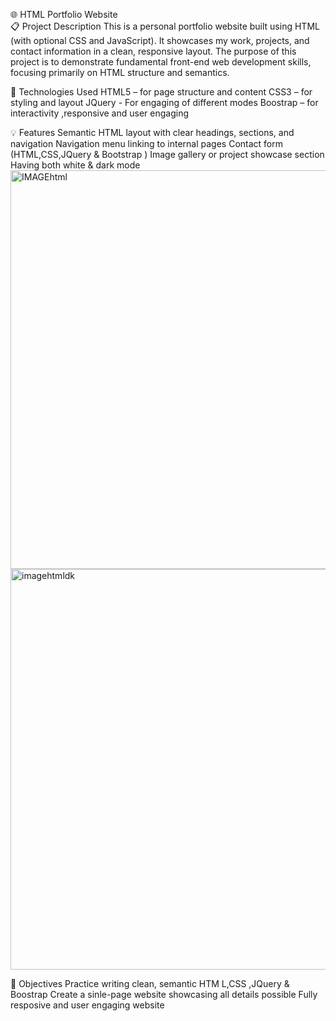 🌐 HTML Portfolio Website<br>
📋 Project Description
This is a personal portfolio website built using HTML (with optional CSS and JavaScript). It showcases my work, projects, and contact information in a clean, responsive layout. The purpose of this project is to demonstrate fundamental front-end web development skills, focusing primarily on HTML structure and semantics.

🧰 Technologies Used
HTML5 – for page structure and content
CSS3 – for styling and layout
JQuery  - For engaging of different modes
Boostrap – for interactivity ,responsive and user engaging

💡 Features
Semantic HTML layout with clear headings, sections, and navigation
Navigation menu linking to internal pages
Contact form (HTML,CSS,JQuery & Bootstrap )
Image gallery or project showcase section
Having both white & dark mode
<img width="1349" height="638" alt="IMAGEhtml" src="https://github.com/user-attachments/assets/364f64bb-0532-4f15-9894-7135727a638c" />
<img width="1350" height="641" alt="imagehtmldk" src="https://github.com/user-attachments/assets/ccec4125-da8b-4bac-9b71-79b215a06aff" />

🎯 Objectives
Practice writing clean, semantic HTM
L,CSS ,JQuery & Boostrap
Create a sinle-page website showcasing all details possible
Fully resposive and user engaging website
